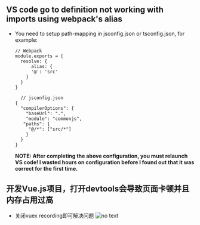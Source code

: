 ## VS code go to definition not working with imports using webpack's alias
- You need to setup path-mapping in jsconfig.json or tsconfig.json, for example:
  ```
  // Webpack
  module.exports = {
    resolve: {
        alias: {
        '@': 'src'
      }
    }
  }
  ```
  ```
    // jsconfig.json
  {
    "compilerOptions": {
      "baseUrl": ".",
      "module": "commonjs",
     "paths": {
       "@/*": ["src/*"]
      }
    }
  }
  ```
  __NOTE: After completing the above configuration, you must relaunch VS code! I wasted hours on configuration before I found out that it was correct for the first time.__

## 开发Vue.js项目，打开devtools会导致页面卡顿并且内存占用过高
- 关闭vuex recording即可解决问题
  ![no text](Jietu20190413-171356.png)
